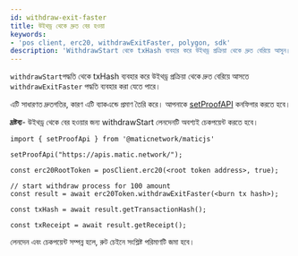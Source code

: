 ```yaml
---
id: withdraw-exit-faster
title: উইথড্র থেকে দ্রুত বের হওয়া
keywords:
- 'pos client, erc20, withdrawExitFaster, polygon, sdk'
description: 'WithdrawStart থেকে txHash ব্যবহার করে উইথড্র প্রক্রিয়া থেকে দ্রুত বেরিয়ে আসুন।'
---
```


`withdrawStart`পদ্ধতি থেকে txHash ব্যবহার করে উইথড্র প্রক্রিয়া থেকে দ্রুত বেরিয়ে আসতে `withdrawExitFaster` পদ্ধতি ব্যবহার করা যেতে পারে।

এটি সাধারণত দ্রুতগতির, কারণ এটি ব্যাকএন্ডে প্রমাণ তৈরি করে। আপনাকে [setProofAPI](/docs/develop/ethereum-polygon/matic-js/set-proof-api) কনফিগার করতে হবে।

**দ্রষ্টব্য**- উইথড্র থেকে বের হওয়ার জন্য withdrawStart লেনদেনটি অবশ্যই চেকপয়েন্ট করতে হবে।

```
import { setProofApi } from '@maticnetwork/maticjs'

setProofApi("https://apis.matic.network/");

const erc20RootToken = posClient.erc20(<root token address>, true);

// start withdraw process for 100 amount
const result = await erc20Token.withdrawExitFaster(<burn tx hash>);

const txHash = await result.getTransactionHash();

const txReceipt = await result.getReceipt();

```

লেনদেন এবং চেকপয়েন্ট সম্পন্ন হলে, রুট চেইনে সংশ্লিষ্ট পরিমাণটি জমা হবে।

